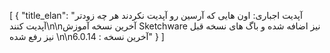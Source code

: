 [
  {
    "title_elan": "آپدیت اجباری: اون هایی که آرسین رو آپدیت نکردند هر چه زودتر آپدیت کنند\n\nآخرین نسخه آموزش Sketchware نیز اضافه شده  و باگ های نسخه قبل نیز رفع شده \n\nآخرین نسخه : 6.0.14"
  }
]
